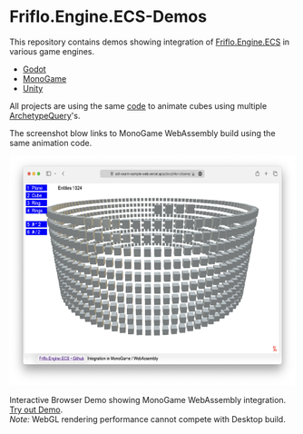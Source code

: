 # Friflo.Engine.ECS-Demos

This repository contains demos showing integration of [Friflo.Engine.ECS](https://github.com/friflo/Friflo.Json.Fliox/blob/main/Engine/README.md)
in various game engines.

- [Godot](Godot)
- [MonoGame](MonoGame)
- [Unity](Unity)

All projects are using the same [code](./Godot/Drones.cs) to animate cubes using multiple
[ArchetypeQuery](https://github.com/friflo/Friflo.Engine-docs/blob/main/api/ArchetypeQuery.md)'s.


The screenshot blow links to MonoGame WebAssembly build using the same animation code.

<a href="https://sdl-wasm-sample-web.vercel.app/docs/MonoGame/">
<img src="https://raw.githubusercontent.com/friflo/Friflo.Engine-docs/main/docs/images/MonoGame-wasm.png" width="600" height="405"/>
</a>

Interactive Browser Demo showing MonoGame WebAssembly integration. [Try out Demo](https://sdl-wasm-sample-web.vercel.app/docs/MonoGame/).  
*Note:* WebGL rendering performance cannot compete with Desktop build.